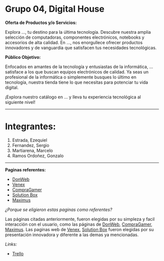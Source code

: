 # Grupo 04, Digital House

**Oferta de Productos y/o Servicios:**

Explora ..., tu destino para la última tecnología. Descubre nuestra amplia selección de computadoras, componentes electrónicos, notebooks y accesorios de alta calidad. En ..., nos enorgullece ofrecer productos innovadores y de vanguardia que satisfacen tus necesidades tecnológicas.

**Público Objetivo:**

Enfocados en amantes de la tecnología y entusiastas de la informática, ... satisface a los que buscan equipos electrónicos de calidad. Ya seas un profesional de la informática o simplemente busques lo último en tecnología, nuestra tienda tiene lo que necesitas para potenciar tu vida digital.

¡Explora nuestro catálogo en ... y lleva tu experiencia tecnológica al siguiente nivel!

---

# Integrantes:

1. Estrada, Ezequiel
2. Fernandez, Sergio
3. Martiarena, Marcelo
4. Ramos Ordoñez, Gonzalo

---

**Paginas referentes:**

- [DonWeb](https://donweb.com/)
- [Venex](https://www.venex.com.ar/)
- [CompraGamer](https://compragamer.com/)
- [Solution Box](https://www.solutionbox.com.ar/)
- [Maximus](https://www.maximus.com.ar/)

_¿Porque se eligieron estas paginas como referentes?_

Las páginas citadas anteriormente, fueron elegidas por su simpleza y facil interacción con el usuario, como las páginas de [DonWeb](https://donweb.com/), [CompraGamer](https://compragamer.com/), [Maximus](https://www.maximus.com.ar/). Las paginas web de [Venex](https://www.venex.com.ar/), [Solution Box](https://www.solutionbox.com.ar/) fueron elegidas por su presentación innovadora y diferente a las demas ya mencionadas.

_Links:_

- [Trello](https://trello.com/b/fFCNSET3/sprint-1-grupo-4)
